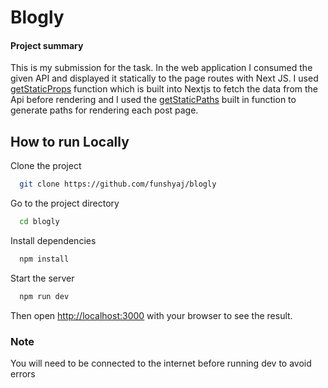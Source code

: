 # Blogly

#### Project summary 
This is my submission for the task. In the web application I consumed the given API and displayed it statically to the page routes with Next JS.
I used [getStaticProps](https://nextjs.org/docs/basic-features/data-fetching/get-static-props) function which is built into Nextjs to fetch the data from the Api before rendering and I used the [getStaticPaths](https://nextjs.org/docs/basic-features/data-fetching/get-static-paths) built in function to generate paths for rendering each post page.


## How to run Locally

Clone the project

```bash
  git clone https://github.com/funshyaj/blogly
```

Go to the project directory

```bash
  cd blogly
```

Install dependencies

```bash
  npm install
```

Start the server

```bash
  npm run dev
```
Then open [http://localhost:3000](http://localhost:3000) with your browser to see the result.

### Note

You will need to be connected to the internet before running dev to avoid errors